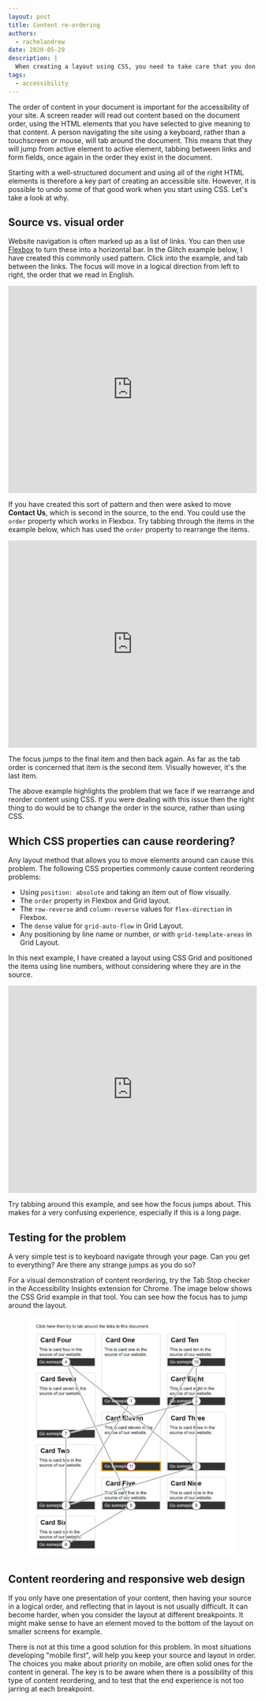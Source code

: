 ```yaml
---
layout: post
title: Content re-ordering
authors:
  - rachelandrew
date: 2020-05-29
description: |
  When creating a layout using CSS, you need to take care that you don't create a disconnected experience for users who are navigation with the keyboard.
tags:
  - accessibility
---
```


The order of content in your document is important for the accessibility of your site.
A screen reader will read out content based on the document order,
using the HTML elements that you have selected to give meaning to that content.
A person navigating the site using a keyboard, rather than a touchscreen or mouse, will tab around the document.
This means that they will jump from active element to active element,
tabbing between links and form fields, once again in the order they exist in the document.

Starting with a well-structured document and using all of the right HTML elements
is therefore a key part of creating an accessible site.
However, it is possible to undo some of that good work when you start using CSS. Let's take a look at why.

## Source vs. visual order

Website navigation is often marked up as a list of links.
You can then use [Flexbox](/responsive-web-design-basics/#flexbox) to turn these into a horizontal bar.
In the Glitch example below, I have created this commonly used pattern.
Click into the example, and tab between the links.
The focus will move in a logical direction from left to right,
the order that we read in English.

<div class="glitch-embed-wrap" style="height: 420px; width: 100%;">
  <iframe
    src="https://glitch.com/embed/#!/embed/flex-nav-source-ordered?path=index.html&previewSize=100"
    title="flex-nav-source-ordered on Glitch"
    style="height: 100%; width: 100%; border: 0;">
  </iframe>
</div>

If you have created this sort of pattern and then were asked to move **Contact Us**,
which is second in the source, to the end. You could use the `order` property which works in Flexbox.
Try tabbing through the items in the example below, which has used the `order` property to rearrange the items.

<div class="glitch-embed-wrap" style="height: 420px; width: 100%;">
  <iframe
    src="https://glitch.com/embed/#!/embed/flex-nav-ordered?path=style.css&previewSize=100"
    title="flex-nav-ordered on Glitch"
    style="height: 100%; width: 100%; border: 0;">
  </iframe>
</div>

The focus jumps to the final item and then back again.
As far as the tab order is concerned that item is the second item.
Visually however, it's the last item.

The above example highlights the problem that we face if we rearrange and reorder content using CSS.
If you were dealing with this issue then the right thing to do would be to change the order in the source,
rather than using CSS.

## Which CSS properties can cause reordering?

Any layout method that allows you to move elements around can cause this problem.
The following CSS properties commonly cause content reordering problems:

- Using `position: absolute` and taking an item out of flow visually.
- The `order` property in Flexbox and Grid layout.
- The `row-reverse` and `column-reverse` values for `flex-direction` in Flexbox.
- The `dense` value for `grid-auto-flow` in Grid Layout.
- Any positioning by line name or number, or with `grid-template-areas` in Grid Layout.

In this next example, I have created a layout using CSS Grid and positioned the items
using line numbers, without considering where they are in the source.

<div class="glitch-embed-wrap" style="height: 420px; width: 100%;">
  <iframe
    src="https://glitch.com/embed/#!/embed/grid-mixed-up-order?path=index.html&previewSize=100"
    title="grid-mixed-up-order on Glitch"
    style="height: 100%; width: 100%; border: 0;">
  </iframe>
</div>

Try tabbing around this example, and see how the focus jumps about.
This makes for a very confusing experience, especially if this is a long page.

## Testing for the problem

A very simple test is to keyboard navigate through your page. Can you get to everything?
Are there any strange jumps as you do so?

For a visual demonstration of content reordering,
try the Tab Stop checker in the Accessibility Insights extension for Chrome.
The image below shows the CSS Grid example in that tool.
You can see how the focus has to jump around the layout.

<figure class="w-figure" style="max-width: 600px">
  <img class="w-screenshot" src="./a11y-insights.jpg" alt="A screenshot of the Accessibility Insights Tool demonstrating the confusing order of items.">
</figure>

## Content reordering and responsive web design

If you only have one presentation of your content,
then having your source in a logical order, and reflecting that in layout is not usually difficult.
It can become harder, when you consider the layout at different breakpoints.
It might make sense to have an element moved to the bottom of the layout on smaller screens for example.

There is not at this time a good solution for this problem.
In most situations developing "mobile first", will help you keep your source and layout in order.
The choices you make about priority on mobile, are often solid ones for the content in general.
The key is to be aware when there is a possibility of this type of content reordering,
and to test that the end experience is not too jarring at each breakpoint.

